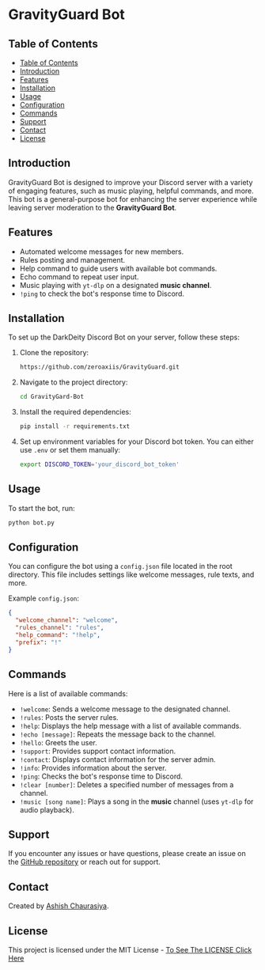 # GravityGuard Bot 
## Table of Contents
  - [Table of Contents](#table-of-contents)
  - [Introduction](#introduction)
  - [Features](#features)
  - [Installation](#installation)
  - [Usage](#usage)
  - [Configuration](#configuration)
  - [Commands](#commands)
  - [Support](#support)
  - [Contact](#contact)
  - [License](#license)

## Introduction

GravityGuard Bot is designed to improve your Discord server with a variety of engaging features, such as music playing, helpful commands, and more. This bot is a general-purpose bot for enhancing the server experience while leaving server moderation to the **GravityGuard Bot**.

## Features

- Automated welcome messages for new members.
- Rules posting and management.
- Help command to guide users with available bot commands.
- Echo command to repeat user input.
- Music playing with `yt-dlp` on a designated **music channel**.
- `!ping` to check the bot's response time to Discord.

## Installation

To set up the DarkDeity Discord Bot on your server, follow these steps:

1. Clone the repository:

    ```bash
    https://github.com/zeroaxiis/GravityGuard.git
    ```

2. Navigate to the project directory:
 
    ```bash
    cd GravityGard-Bot
    ```

3. Install the required dependencies:

    ```bash
    pip install -r requirements.txt
    ```

4. Set up environment variables for your Discord bot token. You can either use `.env` or set them manually:

    ```bash
    export DISCORD_TOKEN='your_discord_bot_token'
    ```

## Usage

To start the bot, run:

```bash
python bot.py
```

## Configuration

You can configure the bot using a `config.json` file located in the root directory. This file includes settings like welcome messages, rule texts, and more.

Example `config.json`:

```json
{
  "welcome_channel": "welcome",
  "rules_channel": "rules",
  "help_command": "!help",
  "prefix": "!"
}
```

## Commands

Here is a list of available commands:

- `!welcome`: Sends a welcome message to the designated channel.
- `!rules`: Posts the server rules.
- `!help`: Displays the help message with a list of available commands.
- `!echo [message]`: Repeats the message back to the channel.
- `!hello`: Greets the user.
- `!support`: Provides support contact information.
- `!contact`: Displays contact information for the server admin.
- `!info`: Provides information about the server.
- `!ping`: Checks the bot's response time to Discord.
- `!clear [number]`: Deletes a specified number of messages from a channel.
- `!music [song name]`: Plays a song in the **music** channel (uses `yt-dlp` for audio playback).

## Support

If you encounter any issues or have questions, please create an issue on the [GitHub repository](https://github.com/zeroaxiis/GravityGuard.git/issues) or reach out for support.

## Contact

Created by [Ashish Chaurasiya](https://github.com/DrDead0).

## License

This project is licensed under the MIT License - [To See The LICENSE Click Here](https://github.com/zeroaxiis/GravityGuard?tab=GPL-3.0-1-ov-file)
